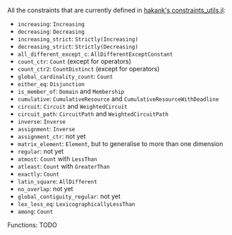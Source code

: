 All the constraints that are currently defined in [hakank's constraints_utils.jl](http://hakank.org/julia/constraints/constraints_utils.jl): 

* `increasing`: `Increasing`
* `decreasing`: `Decreasing`
* `increasing_strict`: `Strictly(Increasing)`
* `decreasing_strict`: `Strictly(Decreasing)`
* `all_different_except_c`: `AllDifferentExceptConstant`
* `count_ctr`: `Count` (except for operators)
* `count_ctr2`: `CountDistinct` (except for operators)
* `global_cardinality_count`: `Count`
* `either_eq`: `Disjunction`
* `is_member_of`: `Domain` and `Membership`
* `cumulative`: `CumulativeResource` and `CumulativeResourceWithDeadline`
* `circuit`: `Circuit` and `WeightedCircuit`
* `circuit_path`: `CircuitPath` and `WeightedCircuitPath`
* `inverse`: `Inverse`
* `assignment`: `Inverse`
* `assignment_ctr`: not yet
* `matrix_element`: `Element`, but to generalise to more than one dimension
* `regular`: not yet
* `atmost`: `Count` with `LessThan`
* `atleast`: `Count` with `GreaterThan`
* `exactly`: `Count`
* `latin_square`: `AllDifferent`
* `no_overlap`: not yet
* `global_contiguity_regular`: not yet
* `lex_less_eq`: `LexicographicallyLessThan`
* `among`: `Count`

Functions: TODO